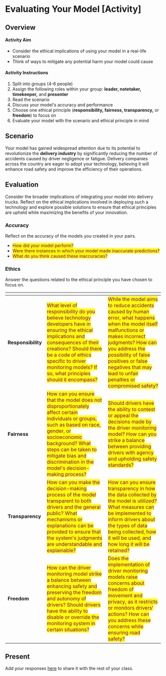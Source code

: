 # Evaluating Your Model \[Activity]

## Overview&#x20;

#### Activity Aim

* Consider the ethical implications of using your model in a real-life scenario&#x20;
* Think of ways to mitigate any potential harm your model could cause&#x20;

#### Activity Instructions&#x20;

1. Split into groups (4-6 people)&#x20;
2. Assign the following roles within your group: **leader, notetaker, timekeeper,** and **presenter**&#x20;
3. Read the scenario&#x20;
4. Discuss your model's accuracy and performance
5. Choose one ethical principle (**responsibility, fairness, transparency,** or **freedom**) to focus on
6. Evaluate your model with the scenario and ethical principle in mind

## **Scenario**&#x20;

Your model has gained widespread attention due to its potential to revolutionize the **delivery industry** by significantly reducing the number of accidents caused by driver negligence or fatigue. Delivery companies across the country are eager to adopt your technology, believing it will enhance road safety and improve the efficiency of their operations.

## Evaluation

Consider the broader implications of integrating your model into delivery trucks. Reflect on the ethical implications involved in deploying such a technology and explore possible solutions to ensure that ethical principles are upheld while maximizing the benefits of your innovation.

### Accuracy

Reflect on the accuracy of the models you created in your pairs.&#x20;

* <mark style="color:purple;">How did your model perform?</mark>
* <mark style="color:purple;">Were there instances in which your model made inaccurate predictions?</mark>
* <mark style="color:purple;">What do you think caused these inaccuracies?</mark>

### Ethics

Answer the questions related to the ethical principle you have chosen to focus on.&#x20;

<table data-card-size="large" data-view="cards"><thead><tr><th></th><th></th><th></th></tr></thead><tbody><tr><td><strong>Responsibility</strong></td><td><mark style="color:purple;">What level of responsibility do you believe technology developers have in ensuring the ethical implications and consequences of their creations? Should there be a code of ethics specific to driver monitoring models? If so, what principles should it encompass?</mark></td><td><mark style="color:purple;">While the model aims to reduce accidents caused by human error, what happens when the model itself malfunctions or makes incorrect judgments? How can you address the possibility of false positives or false negatives that may lead to unfair penalties or compromised safety?</mark></td></tr><tr><td><strong>Fairness</strong></td><td><mark style="color:purple;">How can you ensure that the model does not disproportionately affect certain individuals or groups, such as based on race, gender, or socioeconomic background? What steps can be taken to mitigate bias and discrimination in the model's decision-making process?</mark></td><td><mark style="color:purple;">Should drivers have the ability to contest or appeal the decisions made by the driver monitoring model? How can you strike a balance between providing drivers with agency and upholding safety standards?</mark></td></tr><tr><td><strong>Transparency</strong></td><td><mark style="color:purple;">How can you make the decision-making process of the model transparent to both drivers and the general public? What mechanisms or explanations can be provided to ensure that the system's judgments are understandable and explainable?</mark></td><td><mark style="color:purple;">How can you ensure transparency in how the data collected by the model is utilized? What measures can be implemented to inform drivers about the types of data being collected, how it will be used, and how long it will be retained?</mark></td></tr><tr><td><strong>Freedom</strong></td><td><mark style="color:purple;">How can the driver monitoring model strike a balance between enhancing safety and preserving the freedom and autonomy of drivers? Should drivers have the ability to disable or override the monitoring system in certain situations?</mark></td><td><mark style="color:purple;">Does the implementation of driver monitoring models raise concerns about freedom of movement and privacy, as it restricts or monitors drivers' actions? How can you address these concerns while ensuring road safety?</mark></td></tr></tbody></table>

## Present

Add your responses [here](https://jamboard.google.com/d/13uDPBM8rb5NPygaDGmgjRU5\_WsCCSKAdv1gFqhgRP7k/edit?usp=sharing) to share it with the rest of your class.
